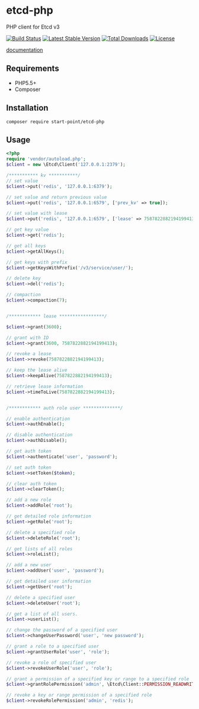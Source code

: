 # etcd-php
PHP client for Etcd v3

[![Build Status](https://travis-ci.org/ouqiang/etcd-php.png)](https://travis-ci.org/ouqiang/etcd-php)
[![Latest Stable Version](https://poser.pugx.org/start-point/etcd-php/v/stable.png)](https://packagist.org/packages/start-point/etcd-php)
[![Total Downloads](https://poser.pugx.org/start-point/etcd-php/downloads.png)](https://packagist.org/packages/ouqiang/etcd-php)
[![License](https://poser.pugx.org/start-point/etcd-php/license.png)](https://packagist.org/packages/start-point/etcd-php)


[documentation](https://github.com/ouqiang/etcd-php/wiki)

Requirements
------------
* PHP5.5+
* Composer


Installation
------------
```shell
composer require start-point/etcd-php
```

Usage
------------

```php
<?php
require 'vendor/autoload.php';
$client = new \Etcd\Client('127.0.0.1:2379');

/*********** kv ***********/
// set value
$client->put('redis', '127.0.0.1:6379');

// set value and return previous value
$client->put('redis', '127.0.0.1:6579', ['prev_kv' => true]);

// set value with lease
$client->put('redis', '127.0.0.1:6579', ['lease' => 7587822882194199413]);

// get key value
$client->get('redis');

// get all keys
$client->getAllKeys();

// get keys with prefix
$client->getKeysWithPrefix('/v3/service/user/');

// delete key
$client->del('redis');

// compaction
$client->compaction(7);


/************ lease *****************/

$client->grant(3600);

// grant with ID
$client->grant(3600, 7587822882194199413);

// revoke a lease
$client->revoke(7587822882194199413);

// keep the lease alive
$client->keepAlive(7587822882194199413);

// retrieve lease information
$client->timeToLive(7587822882194199413);


/************ auth role user **************/

// enable authentication
$client->authEnable();

// disable authentication
$client->authDisable();

// get auth token
$client->authenticate('user', 'password');

// set auth token
$client->setToken($token);

// clear auth token
$client->clearToken();

// add a new role
$client->addRole('root');

// get detailed role information
$client->getRole('root');

// delete a specified role
$client->deleteRole('root');

// get lists of all roles
$client->roleList();

// add a new user
$client->addUser('user', 'password');

// get detailed user information
$client->getUser('root');

// delete a specified user
$client->deleteUser('root');

// get a list of all users.
$client->userList();

// change the password of a specified user
$client->changeUserPassword('user', 'new password');

// grant a role to a specified user
$client->grantUserRole('user', 'role');

// revoke a role of specified user
$client->revokeUserRole('user', 'role');

// grant a permission of a specified key or range to a specified role
$client->grantRolePermission('admin', \Etcd\Client::PERMISSION_READWRITE, 'redis');

// revoke a key or range permission of a specified role
$client->revokeRolePermission('admin', 'redis');
```
